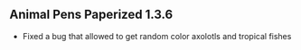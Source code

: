 ## Animal Pens Paperized 1.3.6

- Fixed a bug that allowed to get random color axolotls and tropical fishes